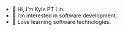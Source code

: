 - 👋 Hi, I’m Kyle PT Lin.
- 👀 I’m interested in software development.
- 🌱 Love learning software technologies.

<!---
PTLin84/PTLin84 is a ✨ special ✨ repository because its `README.md` (this file) appears on your GitHub profile.
You can click the Preview link to take a look at your changes.
--->
